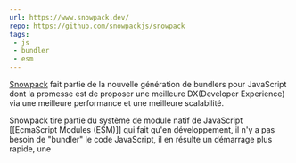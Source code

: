 ```yaml
---
url: https://www.snowpack.dev/
repo: https://github.com/snowpackjs/snowpack
tags: 
 - js
 - bundler
 - esm
---
```


[Snowpack](https://www.snowpack.dev/) fait partie de la nouvelle génération de bundlers pour JavaScript dont la promesse est de proposer une meilleure DX(Developer Experience) via une meilleure performance et une meilleure scalabilité.

Snowpack tire partie du système de module natif de JavaScript [[EcmaScript Modules (ESM)]] qui fait qu'en développement, il n'y a pas besoin de "bundler" le code JavaScript, il en résulte un démarrage plus rapide, une 


